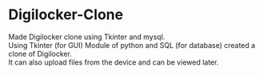 # Digilocker-Clone
Made Digilocker clone using Tkinter and mysql.
<br>
Using Tkinter (for GUI)  Module of python and SQL (for database) created a clone of Digilocker.
<br>
It can also upload files from the device and can be viewed later. 
